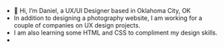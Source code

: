 - 👋 Hi, I’m Daniel, a UX/UI Designer based in Oklahoma City, OK
- In addition to designing a photography website, I am working for a couple of companies on UX design projects. 
- I am also learning some HTML and CSS to compliment my design skills.
- 
